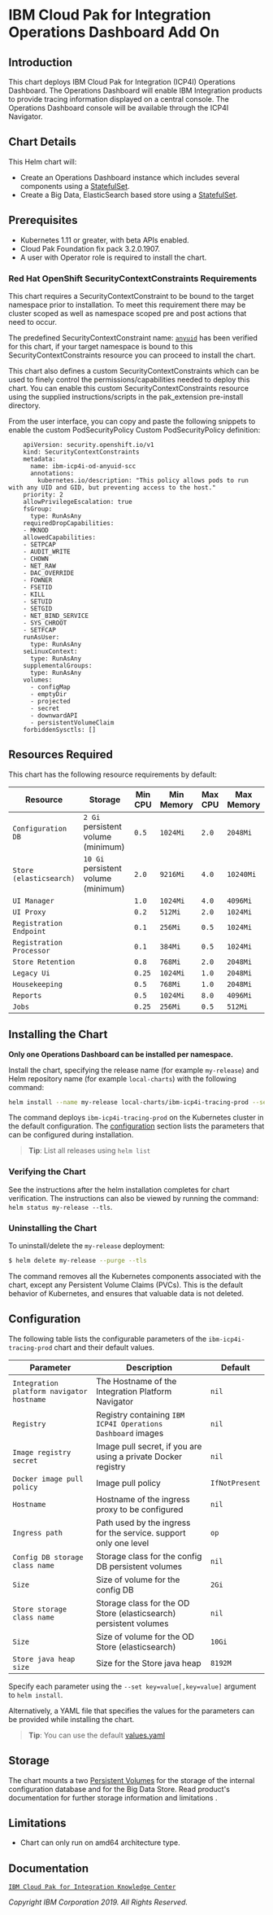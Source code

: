 # IBM Cloud Pak for Integration Operations Dashboard Add On

## Introduction
This chart deploys IBM Cloud Pak for Integration (ICP4I) Operations Dashboard.
The Operations Dashboard will enable IBM Integration products to provide tracing information displayed on a central console.
The Operations Dashboard console will be available through the ICP4I Navigator.

## Chart Details
This Helm chart will:

* Create an Operations Dashboard instance which includes several components using a [StatefulSet](http://kubernetes.io/docs/concepts/abstractions/controllers/statefulsets/).
* Create a Big Data, ElasticSearch based store using a [StatefulSet](http://kubernetes.io/docs/concepts/abstractions/controllers/statefulsets/).

## Prerequisites
* Kubernetes 1.11 or greater, with beta APIs enabled.
* Cloud Pak Foundation fix pack 3.2.0.1907.
* A user with Operator role is required to install the chart.

### Red Hat OpenShift SecurityContextConstraints Requirements
This chart requires a SecurityContextConstraint to be bound to the target namespace prior to installation. To meet this requirement there may be cluster scoped as well as namespace scoped pre and post actions that need to occur.	

The predefined SecurityContextConstraint name: [`anyuid`](https://ibm.biz/cpkspec-scc) has been verified for this chart, if your target namespace is bound to this SecurityContextConstraints resource you can proceed to install the chart.

This chart also defines a custom SecurityContextConstraints which can be used to finely control the permissions/capabilities needed to deploy this chart. You can enable this custom SecurityContextConstraints resource using the supplied instructions/scripts in the pak_extension pre-install directory.

From the user interface, you can copy and paste the following snippets to enable the custom PodSecurityPolicy
        Custom PodSecurityPolicy definition:    

        apiVersion: security.openshift.io/v1
        kind: SecurityContextConstraints
        metadata:
          name: ibm-icp4i-od-anyuid-scc
          annotations:
            kubernetes.io/description: "This policy allows pods to run with any UID and GID, but preventing access to the host."
        priority: 2
        allowPrivilegeEscalation: true
        fsGroup:
          type: RunAsAny
        requiredDropCapabilities:
        - MKNOD
        allowedCapabilities:
        - SETPCAP
        - AUDIT_WRITE
        - CHOWN
        - NET_RAW
        - DAC_OVERRIDE
        - FOWNER
        - FSETID
        - KILL
        - SETUID
        - SETGID
        - NET_BIND_SERVICE
        - SYS_CHROOT
        - SETFCAP
        runAsUser:
          type: RunAsAny
        seLinuxContext:
          type: RunAsAny
        supplementalGroups:
          type: RunAsAny
        volumes:
          - configMap
          - emptyDir
          - projected
          - secret
          - downwardAPI
          - persistentVolumeClaim
        forbiddenSysctls: []


## Resources Required
This chart has the following resource requirements by default:

| Resource                 | Storage                             | Min CPU | Min Memory | Max CPU | Max Memory |
| -----------------------  | ----------------------------------- | ------- | ---------- | ------- | ---------- |
| `Configuration DB`       | `2 Gi` persistent volume (minimum)  |  `0.5`  | `1024Mi`   |  `2.0`  |  `2048Mi`  |
| `Store (elasticsearch)`  | `10 Gi` persistent volume (minimum) |  `2.0`  | `9216Mi`   |  `4.0`  |  `10240Mi` |
| `UI Manager`             |                                     |  `1.0`  | `1024Mi`   |  `4.0`  |  `4096Mi`  |
| `UI Proxy`               |                                     |  `0.2`  | `512Mi`    |  `2.0`  |  `1024Mi`  |
| `Registration Endpoint`  |                                     |  `0.1`  | `256Mi`    |  `0.5`  |  `1024Mi`  |
| `Registration Processor` |                                     |  `0.1`  | `384Mi`    |  `0.5`  |  `1024Mi`  |
| `Store Retention`        |                                     |  `0.8`  | `768Mi`    |  `2.0`  |  `2048Mi`  |
| `Legacy Ui`              |                                     |  `0.25` | `1024Mi`   |  `1.0`  |  `2048Mi`  |
| `Housekeeping`           |                                     |  `0.5`  | `768Mi`    |  `1.0`  |  `2048Mi`  |
| `Reports`                |                                     |  `0.5`  | `1024Mi`   |  `8.0`  |  `4096Mi`  |
| `Jobs`                   |                                     |  `0.25` | `256Mi`    |  `0.5`  |  `512Mi`   |

## Installing the Chart

**Only one Operations Dashboard can be installed per namespace.**

Install the chart, specifying the release name (for example `my-release`) and Helm repository name (for example `local-charts`) with the following command:


```bash
helm install --name my-release local-charts/ibm-icp4i-tracing-prod --set ingress.odUiHost="icp4i-od" --tls
```

The command deploys `ibm-icp4i-tracing-prod` on the Kubernetes cluster in the default configuration. The [configuration](#configuration) section lists the parameters that can be configured during installation.

> **Tip**: List all releases using `helm list`

### Verifying the Chart

See the instructions after the helm installation completes for chart verification. The instructions can also be viewed by running the command: `helm status my-release --tls`.

### Uninstalling the Chart

To uninstall/delete the `my-release` deployment:

```bash
$ helm delete my-release --purge --tls
```

The command removes all the Kubernetes components associated with the chart, except any Persistent Volume Claims (PVCs).  This is the default behavior of Kubernetes, and ensures that valuable data is not deleted.

## Configuration

The following table lists the configurable parameters of the `ibm-icp4i-tracing-prod` chart and their default values.

| Parameter                                                          | Description                                                       | Default                                    |
| ------------------------------------------------------------------ | ----------------------------------------------------------------- | ------------------------------------------ |
| `Integration platform navigator hostname`                          | The Hostname of the Integration Platform Navigator                | `nil`                                      |
| `Registry`                                                         | Registry containing `IBM ICP4I Operations Dashboard` images       | `nil`                                      |
| `Image registry secret`                                            | Image pull secret, if you are using a private Docker registry     | `nil`                                      |
| `Docker image pull policy`                                         | Image pull policy                                                 | `IfNotPresent`                             |
| `Hostname`                                                         | Hostname of the ingress proxy to be configured                    | `nil`                                      |
| `Ingress path`                                                     | Path used by the ingress for the service. support only one level  | `op`                                       |
| `Config DB storage class name`                                     | Storage class for the config DB persistent volumes                | `nil`                                      |
| `Size`                                                             | Size of volume for the config DB                                  | `2Gi`                                      |
| `Store storage class name`                                         | Storage class for the OD Store (elasticsearch) persistent volumes | `nil`                                      |
| `Size`                                                             | Size of volume for the OD Store (elasticsearch)                   | `10Gi`                                     |
| `Store java heap size`                                             | Size for the Store java heap                                      | `8192M`                                    |

Specify each parameter using the `--set key=value[,key=value]` argument to `helm install`.

Alternatively, a YAML file that specifies the values for the parameters can be provided while installing the chart.

> **Tip**: You can use the default [values.yaml](values.yaml)

## Storage
The chart mounts a two [Persistent Volumes](http://kubernetes.io/docs/user-guide/persistent-volumes/) for the storage of the internal configuration database and for the Big Data Store. Read product's documentation for further storage information and limitations .

## Limitations
* Chart can only run on amd64 architecture type.

## Documentation
 [`IBM Cloud Pak for Integration Knowledge Center`](https://www.ibm.com/support/knowledgecenter/SSGT7J_19.3/op_dashboard.html)

_Copyright IBM Corporation 2019. All Rights Reserved._

